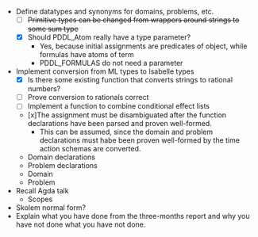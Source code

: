  
- Define datatypes and synonyms for domains, problems, etc.
    - [ ] ~~Primitive types can be changed from wrappers around strings to some sum type~~
    - [x] Should PDDL_Atom really have a type parameter?
        - Yes, because initial assignments are predicates of object, while formulas have atoms of term
        - PDDL_FORMULAS do not need a parameter
- Implement conversion from ML types to Isabelle types
    - [x] Is there some existing function that converts strings to rational numbers?
    - [ ] Prove conversion to rationals correct
    - [ ] Implement a function to combine conditional effect lists
    - [x]The assignment must be disambiguated after the function declarations have been parsed and proven well-formed.
        - This can be assumed, since the domain and problem declarations must habe been proven well-formed by the time action schemas are converted.
    - Domain declarations
    - Problem declarations
    - Domain
    - Problem
- Recall Agda talk
    - Scopes
- Skolem normal form?
- Explain what you have done from the three-months report and why you have not done what you have not done.